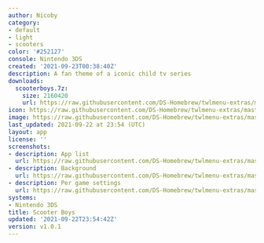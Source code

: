 ```yaml
---
author: Nicoby
category:
- default
- light
- scooters
color: '#252127'
console: Nintendo 3DS
created: '2021-09-23T00:38:40Z'
description: A fan theme of a iconic child tv series
downloads:
  scooterboys.7z:
    size: 2160420
    url: https://raw.githubusercontent.com/DS-Homebrew/twlmenu-extras/master/_nds/TWiLightMenu/3dsmenu/themes/scooterboys.7z
icon: https://raw.githubusercontent.com/DS-Homebrew/twlmenu-extras/master/_nds/TWiLightMenu/3dsmenu/themes/meta/scooterboys/icon.png
image: https://raw.githubusercontent.com/DS-Homebrew/twlmenu-extras/master/_nds/TWiLightMenu/3dsmenu/themes/meta/scooterboys/icon.png
last_updated: 2021-09-22 at 23:54 (UTC)
layout: app
license: ''
screenshots:
- description: App list
  url: https://raw.githubusercontent.com/DS-Homebrew/twlmenu-extras/master/_nds/TWiLightMenu/3dsmenu/themes/meta/scooterboys/screenshots/app-list.png
- description: Background
  url: https://raw.githubusercontent.com/DS-Homebrew/twlmenu-extras/master/_nds/TWiLightMenu/3dsmenu/themes/meta/scooterboys/screenshots/background.png
- description: Per game settings
  url: https://raw.githubusercontent.com/DS-Homebrew/twlmenu-extras/master/_nds/TWiLightMenu/3dsmenu/themes/meta/scooterboys/screenshots/per-game-settings.png
systems:
- Nintendo 3DS
title: Scooter Boys
updated: '2021-09-22T23:54:42Z'
version: v1.0.1
---
```

